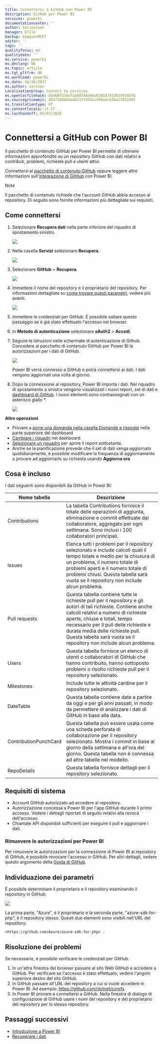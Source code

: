```yaml
---
title: Connettersi a GitHub con Power BI
description: GitHub per Power BI
services: powerbi
documentationcenter: ''
author: SarinaJoan
manager: kfile
backup: maggiesMSFT
editor: ''
tags: ''
qualityfocus: no
qualitydate: ''
ms.service: powerbi
ms.devlang: NA
ms.topic: article
ms.tgt_pltfrm: NA
ms.workload: powerbi
ms.date: 10/16/2017
ms.author: sarinas
LocalizationGroup: Connect to services
ms.openlocfilehash: 83eb0f534a7aa98746e04a63d5474138159393f8
ms.sourcegitcommit: 493f160d04ed411ff4741c599adc63ba1f65230f
ms.translationtype: HT
ms.contentlocale: it-IT
ms.lasthandoff: 05/07/2018
---
```

# <a name="connect-to-github-with-power-bi"></a>Connettersi a GitHub con Power BI
Il pacchetto di contenuto GitHub per Power BI permette di ottenere informazioni approfondite su un repository GitHub con dati relativi a contributi, problemi, richieste pull e utenti attivi.

Connettersi al [pacchetto di contenuto GitHub](https://app.powerbi.com/getdata/services/github) oppure leggere altre informazioni sull'[integrazione di GitHub](https://powerbi.microsoft.com/integrations/github) con Power BI.

>[!NOTE]
>Il pacchetto di contenuto richiede che l'account GitHub abbia accesso al repository. Di seguito sono fornite informazioni più dettagliate sui requisiti.

## <a name="how-to-connect"></a>Come connettersi
1. Selezionare **Recupera dati** nella parte inferiore del riquadro di spostamento sinistro.
   
   ![](media/service-connect-to-github/pbi_getdata.png) 
2. Nella casella **Servizi** selezionare **Recupera**.
   
   ![](media/service-connect-to-github/pbi_get_services.png) 
3. Selezionare **GitHub** \> **Recupera**.
   
   ![](media/service-connect-to-github/github.png)
4. Immettere il nome del repository e il proprietario del repository. Per informazioni dettagliate su [come trovare questi parametri](#FindingParams), vedere più avanti.
   
   ![](media/service-connect-to-github/pbi_github1.png)
5. Immettere le credenziali per GitHub. È possibile saltare questo passaggio se è già stato effettuato l'accesso nel browser. 
6. In **Metodo di autenticazione** selezionare **oAuth2** \> **Accedi**. 
7. Seguire le istruzioni nelle schermate di autenticazione di Github. Concedere al pacchetto di contenuto GitHub per Power BI le autorizzazioni per i dati di GitHub.
   
   ![](media/service-connect-to-github/github_authorize.png)
   
   Power BI verrà connesso a GitHub e potrà connettersi ai dati.  I dati vengono aggiornati una volta al giorno.
8. Dopo la connessione al repository, Power BI importa i dati. Nel riquadro di spostamento a sinistra vengono visualizzati i nuovi report, set di dati e [dashboard di GitHub](https://powerbi.microsoft.com/integrations/github). I nuovi elementi sono contrassegnati con un asterisco giallo \*.
   
   ![](media/service-connect-to-github/pbi_githubdash.png)

**Altre operazioni**

* Provare a [porre una domanda nella casella Domande e risposte](power-bi-q-and-a.md) nella parte superiore del dashboard
* [Cambiare i riquadri](service-dashboard-edit-tile.md) nel dashboard.
* [Selezionare un riquadro](service-dashboard-tiles.md) per aprire il report sottostante.
* Anche se la pianificazione prevede che il set di dati venga aggiornato quotidianamente, è possibile modificare la frequenza di aggiornamento o provare ad aggiornarlo su richiesta usando **Aggiorna ora**

## <a name="whats-included"></a>Cosa è incluso
I dati seguenti sono disponibili da GitHub in Power BI:     

| Nome tabella | Descrizione |
| --- | --- |
| Contributions |La tabella Contributions fornisce il totale delle operazioni di aggiunta, eliminazione e commit effettuate dal collaboratore, aggregato per ogni settimana. Sono inclusi i 100 collaboratori principali. |
| Issues |Elenca tutti i problemi per il repository selezionato e include calcoli quali il tempo totale e medio per la chiusura di un problema, il numero totale di problemi aperti e il numero totale di problemi chiusi. Questa tabella sarà vuota se il repository non include alcun problema. |
| Pull requests |Questa tabella contiene tutte le richieste pull per il repository e gli autori di tali richieste. Contiene anche calcoli relativi a numero di richieste aperte, chiuse e totali, tempo necessario per il pull delle richieste e durata media delle richieste pull. Questa tabella sarà vuota se il repository non include alcun problema. |
| Users |Questa tabella fornisce un elenco di utenti o collaboratori di GitHub che hanno contribuito, hanno sottoposto problemi o risolto richieste pull per il repository selezionato. |
| Milestones |Include tutte le attività cardine per il repository selezionato. |
| DateTable |Questa tabella contiene date a partire da oggi e per gli anni passati, in modo da permettere di analizzare i dati di GitHub in base alla data. |
| ContributionPunchCard |Questa tabella può essere usata come una scheda perforata di collaborazione per il repository selezionato. Mostra i commit in base al giorno della settimana e all'ora del giorno. Questa tabella non è connessa ad altre tabelle nel modello. |
| RepoDetails |Questa tabella fornisce dettagli per il repository selezionato. |

## <a name="system-requirements"></a>Requisiti di sistema
* Account GitHub autorizzato ad accedere al repository.  
* Autorizzazione concessa a Power BI per l'app GitHub durante il primo accesso. Vedere i dettagli riportati di seguito relativi alla revoca dell'accesso.  
* Chiamate API disponibili sufficienti per eseguire il pull e aggiornare i dati.  

### <a name="de-authorize-power-bi"></a>Rimuovere le autorizzazioni per Power BI
Per rimuovere le autorizzazioni per la connessione di Power BI al repository di GitHub, è possibile revocare l'accesso in GitHub. Per altri dettagli, vedere questo argomento della [Guida di GitHub](https://help.github.com/articles/keeping-your-ssh-keys-and-application-access-tokens-safe/#reviewing-your-authorized-applications-oauth).

<a name="FindingParams"></a>

## <a name="finding-parameters"></a>Individuazione dei parametri
È possibile determinare il proprietario e il repository esaminando il repository in GitHub:

![](media/service-connect-to-github/github_ownerrepo.png)

La prima parte, "Azure", è il proprietario e la seconda parte, "azure-sdk-for-php", è il repository stesso.  Questi due elementi sono visibili nell'URL del repository:

    <https://github.com/Azure/azure-sdk-for-php> .

## <a name="troubleshooting"></a>Risoluzione dei problemi
Se necessario, è possibile verificare le credenziali per GitHub.  

1. In un'altra finestra del browser passare al sito Web GitHub e accedere a GitHub. Per verificare se l'accesso è stato effettuato, vedere l'angolo superiore destro del sito GitHub.    
2. In GitHub passare all'URL del repository a cui si vuole accedere in Power BI. Ad esempio: https://github.com/dotnet/corefx.  
3. In Power BI provare a connettersi a GitHub. Nella finestra di dialogo di configurazione di GitHub usare i nomi del repository e del proprietario del repository per lo stesso repository.  

## <a name="next-steps"></a>Passaggi successivi
* [Introduzione a Power BI](service-get-started.md)
* [Recuperare i dati](service-get-data.md)

